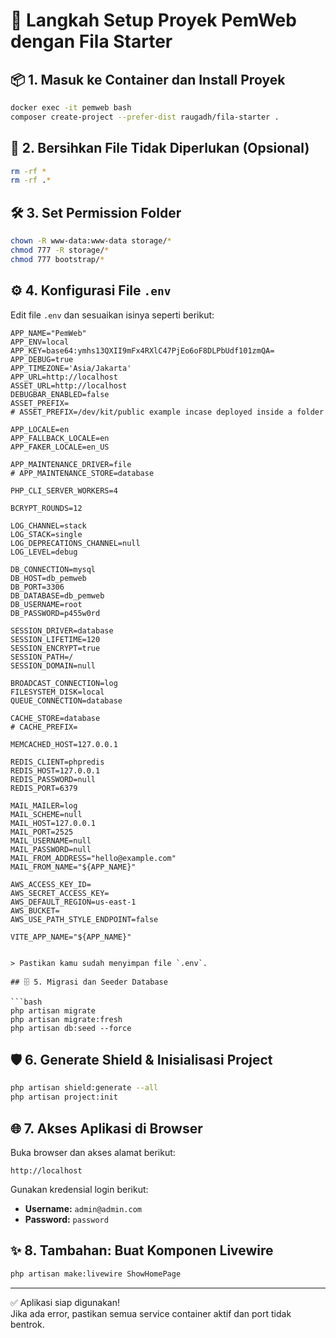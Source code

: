 # 🚀 Langkah Setup Proyek PemWeb dengan Fila Starter

## 📦 1. Masuk ke Container dan Install Proyek

```bash
docker exec -it pemweb bash
composer create-project --prefer-dist raugadh/fila-starter .
```

## 🧹 2. Bersihkan File Tidak Diperlukan (Opsional)

```bash
rm -rf *
rm -rf .*
```

## 🛠️ 3. Set Permission Folder

```bash
chown -R www-data:www-data storage/*
chmod 777 -R storage/*
chmod 777 bootstrap/*
```

## ⚙️ 4. Konfigurasi File `.env`

Edit file `.env` dan sesuaikan isinya seperti berikut:

```env
APP_NAME="PemWeb"
APP_ENV=local
APP_KEY=base64:ymhs13QXII9mFx4RXlC47PjEo6oF8DLPbUdf101zmQA=
APP_DEBUG=true
APP_TIMEZONE='Asia/Jakarta'
APP_URL=http://localhost
ASSET_URL=http://localhost
DEBUGBAR_ENABLED=false
ASSET_PREFIX=
# ASSET_PREFIX=/dev/kit/public example incase deployed inside a folder

APP_LOCALE=en
APP_FALLBACK_LOCALE=en
APP_FAKER_LOCALE=en_US

APP_MAINTENANCE_DRIVER=file
# APP_MAINTENANCE_STORE=database

PHP_CLI_SERVER_WORKERS=4

BCRYPT_ROUNDS=12

LOG_CHANNEL=stack
LOG_STACK=single
LOG_DEPRECATIONS_CHANNEL=null
LOG_LEVEL=debug

DB_CONNECTION=mysql
DB_HOST=db_pemweb
DB_PORT=3306
DB_DATABASE=db_pemweb
DB_USERNAME=root
DB_PASSWORD=p455w0rd

SESSION_DRIVER=database
SESSION_LIFETIME=120
SESSION_ENCRYPT=true
SESSION_PATH=/
SESSION_DOMAIN=null

BROADCAST_CONNECTION=log
FILESYSTEM_DISK=local
QUEUE_CONNECTION=database

CACHE_STORE=database
# CACHE_PREFIX=

MEMCACHED_HOST=127.0.0.1

REDIS_CLIENT=phpredis
REDIS_HOST=127.0.0.1
REDIS_PASSWORD=null
REDIS_PORT=6379

MAIL_MAILER=log
MAIL_SCHEME=null
MAIL_HOST=127.0.0.1
MAIL_PORT=2525
MAIL_USERNAME=null
MAIL_PASSWORD=null
MAIL_FROM_ADDRESS="hello@example.com"
MAIL_FROM_NAME="${APP_NAME}"

AWS_ACCESS_KEY_ID=
AWS_SECRET_ACCESS_KEY=
AWS_DEFAULT_REGION=us-east-1
AWS_BUCKET=
AWS_USE_PATH_STYLE_ENDPOINT=false

VITE_APP_NAME="${APP_NAME}"


> Pastikan kamu sudah menyimpan file `.env`.

## 🗄️ 5. Migrasi dan Seeder Database

```bash
php artisan migrate
php artisan migrate:fresh
php artisan db:seed --force
```

## 🛡️ 6. Generate Shield & Inisialisasi Project

```bash
php artisan shield:generate --all
php artisan project:init
```

## 🌐 7. Akses Aplikasi di Browser

Buka browser dan akses alamat berikut:

```
http://localhost
```

Gunakan kredensial login berikut:

- **Username:** `admin@admin.com`
- **Password:** `password`

## ✨ 8. Tambahan: Buat Komponen Livewire

```bash
php artisan make:livewire ShowHomePage
```

---

✅ Aplikasi siap digunakan!  
Jika ada error, pastikan semua service container aktif dan port tidak bentrok.
